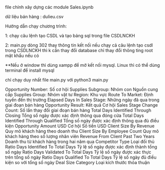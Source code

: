 file chính xây dựng các module Sales.ipynb

dữ liệu bán hàng : dulieu.csv

Hướng dẫn chạy chương trình: 

1: chạy câu lệnh tạo CSDL và tạo bảng sql trong file CSDLNCKH

2: main.py dòng 302 thay thông tin kết nối nếu chạy cả câu lệnh tạo csdl trong CSDLNCKH thì k cần thay đổi database chỉ thay đổi thông ting root mật khẩu nếu có

**Nếu ở window thì dùng xampp để mở kết nối mysql. Linux thì có thể dùng terminal để install mysql

chỉ chạy duy nhất file main.py với python3 main.py

Opportunity Number: Số cơ hội
Supplies Subgroup: Nhóm con Nguồn cung cấp
Supplies Group: Nhóm vật tư
Region: Khu vực
Route To Market: Định tuyến đến thị trường
Elapsed Days In Sales Stage: Những ngày đã qua trong giai đoạn bán hàng
Opportunity Result: Kết quả Cơ hội
Sales Stage Change Count: Số lần thay đổi giai đoạn bán hàng
Total Days Identified Through Closing	Tổng số ngày được xác định thông qua đóng cửa
Total Days Identified Through Qualified	Tổng số ngày được xác định thông qua đủ điều kiện
Opportunity Amount USD	 Cơ hội Số tiền USD
Client Size By Revenue	Quy mô khách hàng theo doanh thu
Client Size By Employee Count	Quy mô khách hàng theo số lượng nhân viên
Revenue From Client Past Two Years	Doanh thu từ khách hàng trong hai năm qua
Competitor Type	 Loại đối thủ
Ratio Days Identified To Total Days	Tỷ lệ số ngày được xác định thành tổng số ngày
Ratio Days Validated To Total Days	Tỷ lệ số ngày được xác thực trên tổng số ngày
Ratio Days Qualified To Total Days	Tỷ lệ số ngày đủ điều kiện so với tổng số ngày
Deal Size Category	Loại kích thước thỏa thuận
